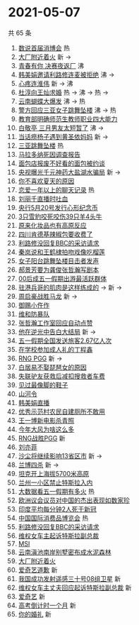 # 2021-05-07

共 65 条

<!-- BEGIN -->
<!-- 最后更新时间 Fri May 07 2021 07:20:43 GMT+0800 (China Standard Time) -->

1. [数说首届消博会](https://s.weibo.com//weibo?q=%23%E6%95%B0%E8%AF%B4%E9%A6%96%E5%B1%8A%E6%B6%88%E5%8D%9A%E4%BC%9A%23&Refer=new_time)
   热
2. [大厂附近着火](https://s.weibo.com//weibo?q=%E5%A4%A7%E5%8E%82%E9%99%84%E8%BF%91%E7%9D%80%E7%81%AB&Refer=top)
   新 ->
3. [青春有你 决赛夜返厂](https://s.weibo.com//weibo?q=%E9%9D%92%E6%98%A5%E6%9C%89%E4%BD%A0%20%E5%86%B3%E8%B5%9B%E5%A4%9C%E8%BF%94%E5%8E%82&Refer=top)
   沸
4. [韩美娟邀请利路修连麦被拒绝](https://s.weibo.com//weibo?q=%23%E9%9F%A9%E7%BE%8E%E5%A8%9F%E9%82%80%E8%AF%B7%E5%88%A9%E8%B7%AF%E4%BF%AE%E8%BF%9E%E9%BA%A6%E8%A2%AB%E6%8B%92%E7%BB%9D%23&Refer=top)
   沸 ->
5. [心疼连淮伟](https://s.weibo.com//weibo?q=%23%E5%BF%83%E7%96%BC%E8%BF%9E%E6%B7%AE%E4%BC%9F%23&Refer=top)
   新 -> 沸
6. [杜淳向王灿求婚](https://s.weibo.com//weibo?q=%23%E6%9D%9C%E6%B7%B3%E5%90%91%E7%8E%8B%E7%81%BF%E6%B1%82%E5%A9%9A%23&Refer=top)
   热 -> 沸 -> 热 ->
7. [云南蝴蝶大爆发](https://s.weibo.com//weibo?q=%23%E4%BA%91%E5%8D%97%E8%9D%B4%E8%9D%B6%E5%A4%A7%E7%88%86%E5%8F%91%23&Refer=top)
   沸 -> 热
8. [警方回应三亚女子跳舞坠楼](https://s.weibo.com//weibo?q=%23%E8%AD%A6%E6%96%B9%E5%9B%9E%E5%BA%94%E4%B8%89%E4%BA%9A%E5%A5%B3%E5%AD%90%E8%B7%B3%E8%88%9E%E5%9D%A0%E6%A5%BC%23&Refer=top)
   沸 -> 热
9. [教育部明确师范生教师职业四大能力](https://s.weibo.com//weibo?q=%23%E6%95%99%E8%82%B2%E9%83%A8%E6%98%8E%E7%A1%AE%E5%B8%88%E8%8C%83%E7%94%9F%E6%95%99%E5%B8%88%E8%81%8C%E4%B8%9A%E5%9B%9B%E5%A4%A7%E8%83%BD%E5%8A%9B%23&Refer=top)
10. [白敬亭 三月男友太短暂了](https://s.weibo.com//weibo?q=%E7%99%BD%E6%95%AC%E4%BA%AD%20%E4%B8%89%E6%9C%88%E7%94%B7%E5%8F%8B%E5%A4%AA%E7%9F%AD%E6%9A%82%E4%BA%86&Refer=top)
    沸 ->
11. [当话痨杨子遇到黄圣依妈妈](https://s.weibo.com//weibo?q=%23%E5%BD%93%E8%AF%9D%E7%97%A8%E6%9D%A8%E5%AD%90%E9%81%87%E5%88%B0%E9%BB%84%E5%9C%A3%E4%BE%9D%E5%A6%88%E5%A6%88%23&Refer=top)
    新 ->
12. [三亚跳舞坠楼](https://s.weibo.com//weibo?q=%E4%B8%89%E4%BA%9A%E8%B7%B3%E8%88%9E%E5%9D%A0%E6%A5%BC&Refer=top)
    热
13. [马拉多纳死因调查报告](https://s.weibo.com//weibo?q=%E9%A9%AC%E6%8B%89%E5%A4%9A%E7%BA%B3%E6%AD%BB%E5%9B%A0%E8%B0%83%E6%9F%A5%E6%8A%A5%E5%91%8A&Refer=top)
14. [面包店报废不好看的面包被约谈](https://s.weibo.com//weibo?q=%23%E9%9D%A2%E5%8C%85%E5%BA%97%E6%8A%A5%E5%BA%9F%E4%B8%8D%E5%A5%BD%E7%9C%8B%E7%9A%84%E9%9D%A2%E5%8C%85%E8%A2%AB%E7%BA%A6%E8%B0%88%23&Refer=top)
15. [央视曝光千元神药大盐湖水骗局](https://s.weibo.com//weibo?q=%E5%A4%AE%E8%A7%86%E6%9B%9D%E5%85%89%E5%8D%83%E5%85%83%E7%A5%9E%E8%8D%AF%E5%A4%A7%E7%9B%90%E6%B9%96%E6%B0%B4%E9%AA%97%E5%B1%80&Refer=top)
    新 ->
16. [你不喜欢夏天的原因](https://s.weibo.com//weibo?q=%23%E4%BD%A0%E4%B8%8D%E5%96%9C%E6%AC%A2%E5%A4%8F%E5%A4%A9%E7%9A%84%E5%8E%9F%E5%9B%A0%23&Refer=top)
17. [恋爱一年以上的聊天记录](https://s.weibo.com//weibo?q=%23%E6%81%8B%E7%88%B1%E4%B8%80%E5%B9%B4%E4%BB%A5%E4%B8%8A%E7%9A%84%E8%81%8A%E5%A4%A9%E8%AE%B0%E5%BD%95%23&Refer=top)
    热
18. [刘丽千直播时吐血](https://s.weibo.com//weibo?q=%23%E5%88%98%E4%B8%BD%E5%8D%83%E7%9B%B4%E6%92%AD%E6%97%B6%E5%90%90%E8%A1%80%23&Refer=top)
19. [央行5月20号发行心形纪念币](https://s.weibo.com//weibo?q=%23%E5%A4%AE%E8%A1%8C5%E6%9C%8820%E5%8F%B7%E5%8F%91%E8%A1%8C%E5%BF%83%E5%BD%A2%E7%BA%AA%E5%BF%B5%E5%B8%81%23&Refer=top)
20. [3只雪豹咬死咬伤39只羊4头牛](https://s.weibo.com//weibo?q=3%E5%8F%AA%E9%9B%AA%E8%B1%B9%E5%92%AC%E6%AD%BB%E5%92%AC%E4%BC%A439%E5%8F%AA%E7%BE%8A4%E5%A4%B4%E7%89%9B&Refer=top)
21. [原来化妆品也有高原反应](https://s.weibo.com//weibo?q=%23%E5%8E%9F%E6%9D%A5%E5%8C%96%E5%A6%86%E5%93%81%E4%B9%9F%E6%9C%89%E9%AB%98%E5%8E%9F%E5%8F%8D%E5%BA%94%23&Refer=top)
22. [四川肯德基辣椒包要收费了](https://s.weibo.com//weibo?q=%23%E5%9B%9B%E5%B7%9D%E8%82%AF%E5%BE%B7%E5%9F%BA%E8%BE%A3%E6%A4%92%E5%8C%85%E8%A6%81%E6%94%B6%E8%B4%B9%E4%BA%86%23&Refer=top)
23. [利路修没回复BBC的采访请求](https://s.weibo.com//weibo?q=%23%E5%88%A9%E8%B7%AF%E4%BF%AE%E6%B2%A1%E5%9B%9E%E5%A4%8DBBC%E7%9A%84%E9%87%87%E8%AE%BF%E8%AF%B7%E6%B1%82%23&Refer=top)
24. [秦岚说和王鹤棣拍吻戏像吃榴莲](https://s.weibo.com//weibo?q=%23%E7%A7%A6%E5%B2%9A%E8%AF%B4%E5%92%8C%E7%8E%8B%E9%B9%A4%E6%A3%A3%E6%8B%8D%E5%90%BB%E6%88%8F%E5%83%8F%E5%90%83%E6%A6%B4%E8%8E%B2%23&Refer=top)
25. [女子阳台跳舞坠楼目击者发声](https://s.weibo.com//weibo?q=%E5%A5%B3%E5%AD%90%E9%98%B3%E5%8F%B0%E8%B7%B3%E8%88%9E%E5%9D%A0%E6%A5%BC%E7%9B%AE%E5%87%BB%E8%80%85%E5%8F%91%E5%A3%B0&Refer=top)
26. [郝景芳要为龚俊张哲瀚写剧本](https://s.weibo.com//weibo?q=%23%E9%83%9D%E6%99%AF%E8%8A%B3%E8%A6%81%E4%B8%BA%E9%BE%9A%E4%BF%8A%E5%BC%A0%E5%93%B2%E7%80%9A%E5%86%99%E5%89%A7%E6%9C%AC%23&Refer=top)
27. [00后成五一假期出游最活跃群体](https://s.weibo.com//weibo?q=%2300%E5%90%8E%E6%88%90%E4%BA%94%E4%B8%80%E5%81%87%E6%9C%9F%E5%87%BA%E6%B8%B8%E6%9C%80%E6%B4%BB%E8%B7%83%E7%BE%A4%E4%BD%93%23&Refer=top)
28. [驻港兵哥的肌肉是这样练成的](https://s.weibo.com//weibo?q=%23%E9%A9%BB%E6%B8%AF%E5%85%B5%E5%93%A5%E7%9A%84%E8%82%8C%E8%82%89%E6%98%AF%E8%BF%99%E6%A0%B7%E7%BB%83%E6%88%90%E7%9A%84%23&Refer=top)
    -> 新 ->
29. [周启豪战胜马龙](https://s.weibo.com//weibo?q=%E5%91%A8%E5%90%AF%E8%B1%AA%E6%88%98%E8%83%9C%E9%A9%AC%E9%BE%99&Refer=top)
    新 ->
30. [御赐小仵作](https://s.weibo.com//weibo?q=%E5%BE%A1%E8%B5%90%E5%B0%8F%E4%BB%B5%E4%BD%9C&Refer=top)
31. [维和防暴队](https://s.weibo.com//weibo?q=%E7%BB%B4%E5%92%8C%E9%98%B2%E6%9A%B4%E9%98%9F&Refer=top)
32. [张哲瀚工作室回应自动点赞](https://s.weibo.com//weibo?q=%23%E5%BC%A0%E5%93%B2%E7%80%9A%E5%B7%A5%E4%BD%9C%E5%AE%A4%E5%9B%9E%E5%BA%94%E8%87%AA%E5%8A%A8%E7%82%B9%E8%B5%9E%23&Refer=top)
33. [他在逆光中告白大结局](https://s.weibo.com//weibo?q=%23%E4%BB%96%E5%9C%A8%E9%80%86%E5%85%89%E4%B8%AD%E5%91%8A%E7%99%BD%E5%A4%A7%E7%BB%93%E5%B1%80%23&Refer=top)
    新 ->
34. [五一假期全国发送旅客2.67亿人次](https://s.weibo.com//weibo?q=%23%E4%BA%94%E4%B8%80%E5%81%87%E6%9C%9F%E5%85%A8%E5%9B%BD%E5%8F%91%E9%80%81%E6%97%85%E5%AE%A22.67%E4%BA%BF%E4%BA%BA%E6%AC%A1%23&Refer=top)
35. [在学校参加成人礼的丁程鑫](https://s.weibo.com//weibo?q=%23%E5%9C%A8%E5%AD%A6%E6%A0%A1%E5%8F%82%E5%8A%A0%E6%88%90%E4%BA%BA%E7%A4%BC%E7%9A%84%E4%B8%81%E7%A8%8B%E9%91%AB%23&Refer=top)
36. [RNG PGG](https://s.weibo.com//weibo?q=RNG%20PGG&Refer=top) 新 ->
37. [白居易不娶琵琶女的原因](https://s.weibo.com//weibo?q=%23%E7%99%BD%E5%B1%85%E6%98%93%E4%B8%8D%E5%A8%B6%E7%90%B5%E7%90%B6%E5%A5%B3%E7%9A%84%E5%8E%9F%E5%9B%A0%23&Refer=top)
38. [失联驴友获救后减扣搜救者车费](https://s.weibo.com//weibo?q=%23%E5%A4%B1%E8%81%94%E9%A9%B4%E5%8F%8B%E8%8E%B7%E6%95%91%E5%90%8E%E5%87%8F%E6%89%A3%E6%90%9C%E6%95%91%E8%80%85%E8%BD%A6%E8%B4%B9%23&Refer=top)
39. [见过最像脚的鞋子](https://s.weibo.com//weibo?q=%23%E8%A7%81%E8%BF%87%E6%9C%80%E5%83%8F%E8%84%9A%E7%9A%84%E9%9E%8B%E5%AD%90%23&Refer=top)
40. [山河令](https://s.weibo.com//weibo?q=%E5%B1%B1%E6%B2%B3%E4%BB%A4&Refer=top)
41. [韩美娟直播](https://s.weibo.com//weibo?q=%E9%9F%A9%E7%BE%8E%E5%A8%9F%E7%9B%B4%E6%92%AD&Refer=top)
42. [优秀示范村农民自建厕所不敢用](https://s.weibo.com//weibo?q=%23%E4%BC%98%E7%A7%80%E7%A4%BA%E8%8C%83%E6%9D%91%E5%86%9C%E6%B0%91%E8%87%AA%E5%BB%BA%E5%8E%95%E6%89%80%E4%B8%8D%E6%95%A2%E7%94%A8%23&Refer=top)
43. [王一博新电影杀青照](https://s.weibo.com//weibo?q=%23%E7%8E%8B%E4%B8%80%E5%8D%9A%E6%96%B0%E7%94%B5%E5%BD%B1%E6%9D%80%E9%9D%92%E7%85%A7%23&Refer=top)
44. [今年大风为啥这么多](https://s.weibo.com//weibo?q=%23%E4%BB%8A%E5%B9%B4%E5%A4%A7%E9%A3%8E%E4%B8%BA%E5%95%A5%E8%BF%99%E4%B9%88%E5%A4%9A%23&Refer=top)
45. [RNG战胜PGG](https://s.weibo.com//weibo?q=%23RNG%E6%88%98%E8%83%9CPGG%23&Refer=top)
    新
46. [刘亦菲](https://s.weibo.com//weibo?q=%E5%88%98%E4%BA%A6%E8%8F%B2&Refer=top)
47. [沙尘将继续影响13省区市](https://s.weibo.com//weibo?q=%23%E6%B2%99%E5%B0%98%E5%B0%86%E7%BB%A7%E7%BB%AD%E5%BD%B1%E5%93%8D13%E7%9C%81%E5%8C%BA%E5%B8%82%23&Refer=top)
    新 ->
48. [兰博四杀](https://s.weibo.com//weibo?q=%E5%85%B0%E5%8D%9A%E5%9B%9B%E6%9D%80&Refer=top)
    新 ->
49. [坦克开上海拔5700米高原](https://s.weibo.com//weibo?q=%E5%9D%A6%E5%85%8B%E5%BC%80%E4%B8%8A%E6%B5%B7%E6%8B%945700%E7%B1%B3%E9%AB%98%E5%8E%9F&Refer=top)
50. [兰州一小区禁止特斯拉入内](https://s.weibo.com//weibo?q=%23%E5%85%B0%E5%B7%9E%E4%B8%80%E5%B0%8F%E5%8C%BA%E7%A6%81%E6%AD%A2%E7%89%B9%E6%96%AF%E6%8B%89%E5%85%A5%E5%86%85%23&Refer=top)
51. [大数据看五一假期有多火](https://s.weibo.com//weibo?q=%23%E5%A4%A7%E6%95%B0%E6%8D%AE%E7%9C%8B%E4%BA%94%E4%B8%80%E5%81%87%E6%9C%9F%E6%9C%89%E5%A4%9A%E7%81%AB%23&Refer=new_time)
    热
52. [欧洲议会议员对中国的杰出表现如数家珍](https://s.weibo.com//weibo?q=%E6%AC%A7%E6%B4%B2%E8%AE%AE%E4%BC%9A%E8%AE%AE%E5%91%98%E5%AF%B9%E4%B8%AD%E5%9B%BD%E7%9A%84%E6%9D%B0%E5%87%BA%E8%A1%A8%E7%8E%B0%E5%A6%82%E6%95%B0%E5%AE%B6%E7%8F%8D&Refer=top)
53. [印度平均每分钟2人死于新冠](https://s.weibo.com//weibo?q=%23%E5%8D%B0%E5%BA%A6%E5%B9%B3%E5%9D%87%E6%AF%8F%E5%88%86%E9%92%9F2%E4%BA%BA%E6%AD%BB%E4%BA%8E%E6%96%B0%E5%86%A0%23&Refer=top)
54. [中国国际消费品博览会](https://s.weibo.com//weibo?q=%23%E4%B8%AD%E5%9B%BD%E5%9B%BD%E9%99%85%E6%B6%88%E8%B4%B9%E5%93%81%E5%8D%9A%E8%A7%88%E4%BC%9A%23&Refer=new_time)
    热
55. [利路修没回复BBC的采访请求](https://s.weibo.com//weibo?q=%E5%88%A9%E8%B7%AF%E4%BF%AE%E6%B2%A1%E5%9B%9E%E5%A4%8DBBC%E7%9A%84%E9%87%87%E8%AE%BF%E8%AF%B7%E6%B1%82&Refer=top)
56. [维权女车主起诉特斯拉副总裁](https://s.weibo.com//weibo?q=%E7%BB%B4%E6%9D%83%E5%A5%B3%E8%BD%A6%E4%B8%BB%E8%B5%B7%E8%AF%89%E7%89%B9%E6%96%AF%E6%8B%89%E5%89%AF%E6%80%BB%E8%A3%81&Refer=top)
57. [MSI](https://s.weibo.com//weibo?q=MSI&Refer=top)
58. [云南滇池南岸别墅密布成水泥森林](https://s.weibo.com//weibo?q=%23%E4%BA%91%E5%8D%97%E6%BB%87%E6%B1%A0%E5%8D%97%E5%B2%B8%E5%88%AB%E5%A2%85%E5%AF%86%E5%B8%83%E6%88%90%E6%B0%B4%E6%B3%A5%E6%A3%AE%E6%9E%97%23&Refer=top)
59. [大厂附近着火](https://s.weibo.com//weibo?q=%23%E5%A4%A7%E5%8E%82%E9%99%84%E8%BF%91%E7%9D%80%E7%81%AB%23&Refer=top)
60. [爱奇艺道歉](https://s.weibo.com//weibo?q=%E7%88%B1%E5%A5%87%E8%89%BA%E9%81%93%E6%AD%89&Refer=top)
    新
61. [我国成功发射遥感三十号08组卫星](https://s.weibo.com//weibo?q=%E6%88%91%E5%9B%BD%E6%88%90%E5%8A%9F%E5%8F%91%E5%B0%84%E9%81%A5%E6%84%9F%E4%B8%89%E5%8D%81%E5%8F%B708%E7%BB%84%E5%8D%AB%E6%98%9F&Refer=top)
    新
62. [维权女车主丈夫回应起诉特斯拉副总裁](https://s.weibo.com//weibo?q=%E7%BB%B4%E6%9D%83%E5%A5%B3%E8%BD%A6%E4%B8%BB%E4%B8%88%E5%A4%AB%E5%9B%9E%E5%BA%94%E8%B5%B7%E8%AF%89%E7%89%B9%E6%96%AF%E6%8B%89%E5%89%AF%E6%80%BB%E8%A3%81&Refer=top)
    新
63. [爱奇艺](https://s.weibo.com//weibo?q=%E7%88%B1%E5%A5%87%E8%89%BA&Refer=top) 新
64. [高考倒计时一个月](https://s.weibo.com//weibo?q=%23%E9%AB%98%E8%80%83%E5%80%92%E8%AE%A1%E6%97%B6%E4%B8%80%E4%B8%AA%E6%9C%88%23&Refer=top)
    新
65. [你的婚礼](https://s.weibo.com//weibo?q=%E4%BD%A0%E7%9A%84%E5%A9%9A%E7%A4%BC&Refer=top)
    新

<!-- END -->
